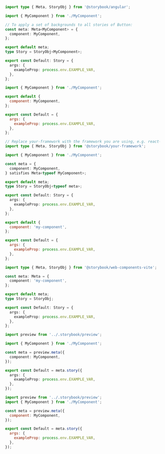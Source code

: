 ```ts filename="MyComponent.stories.ts" renderer="angular" language="ts"
import type { Meta, StoryObj } from '@storybook/angular';

import { MyComponent } from './MyComponent';

// To apply a set of backgrounds to all stories of Button:
const meta: Meta<MyComponent> = {
  component: MyComponent,
};

export default meta;
type Story = StoryObj<MyComponent>;

export const Default: Story = {
  args: {
    exampleProp: process.env.EXAMPLE_VAR,
  },
};
```

```js filename="MyComponent.stories.js|jsx" renderer="common" language="js" tabTitle="CSF 3"
import { MyComponent } from './MyComponent';

export default {
  component: MyComponent,
};

export const Default = {
  args: {
    exampleProp: process.env.EXAMPLE_VAR,
  },
};
```

```ts filename="MyComponent.stories.ts|tsx" renderer="common" language="ts" tabTitle="CSF 3"
// Replace your-framework with the framework you are using, e.g. react-vite, nextjs, vue3-vite, etc.
import type { Meta, StoryObj } from '@storybook/your-framework';

import { MyComponent } from './MyComponent';

const meta = {
  component: MyComponent,
} satisfies Meta<typeof MyComponent>;

export default meta;
type Story = StoryObj<typeof meta>;

export const Default: Story = {
  args: {
    exampleProp: process.env.EXAMPLE_VAR,
  },
};
```

```js filename="MyComponent.stories.js" renderer="web-components" language="js"
export default {
  component: 'my-component',
};

export const Default = {
  args: {
    exampleProp: process.env.EXAMPLE_VAR,
  },
};
```

```ts filename="MyComponent.stories.ts" renderer="web-components" language="ts"
import type { Meta, StoryObj } from '@storybook/web-components-vite';

const meta: Meta = {
  component: 'my-component',
};

export default meta;
type Story = StoryObj;

export const Default: Story = {
  args: {
    exampleProp: process.env.EXAMPLE_VAR,
  },
};
```

```ts filename="MyComponent.stories.ts|tsx" renderer="react" language="ts" tabTitle="CSF Next 🧪"
import preview from '../.storybook/preview';

import { MyComponent } from './MyComponent';

const meta = preview.meta({
  component: MyComponent,
});

export const Default = meta.story({
  args: {
    exampleProp: process.env.EXAMPLE_VAR,
  },
});
```

<!-- JS snippets still needed while providing both CSF 3 & Next -->

```js filename="MyComponent.stories.js|jsx" renderer="react" language="js" tabTitle="CSF Next 🧪"
import preview from '../.storybook/preview';
import { MyComponent } from './MyComponent';

const meta = preview.meta({
  component: MyComponent,
});

export const Default = meta.story({
  args: {
    exampleProp: process.env.EXAMPLE_VAR,
  },
});
```
